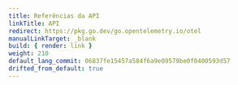 ```yaml
---
title: Referências da API
linkTitle: API
redirect: https://pkg.go.dev/go.opentelemetry.io/otel
manualLinkTarget: _blank
build: { render: link }
weight: 210
default_lang_commit: 06837fe15457a584f6a9e09579be0f0400593d57
drifted_from_default: true
---
```


